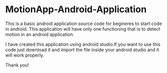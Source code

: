 # MotionApp-Android-Application

This is a basic android application source code for begineres to start code in android. This application will have only one functioning that is to detect motion in an android application. 

I have created this application using android studio.If you want to use this code just download it and import the file inside your android studio and it will work properly.

Thank you!
